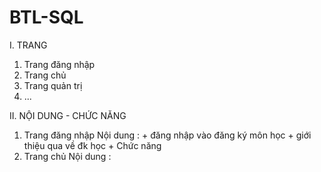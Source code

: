 # BTL-SQL

I. TRANG
  1. Trang đăng nhập
  2. Trang chủ
  3. Trang quản trị
  4. ...

II. NỘI DUNG - CHỨC NĂNG
  1. Trang đăng nhập
      Nội dung :  + đăng nhập vào đăng ký môn học 
                  + giới thiệu qua về đk học
                  + 
      Chức năng
  2. Trang chủ
      Nội dung : 

